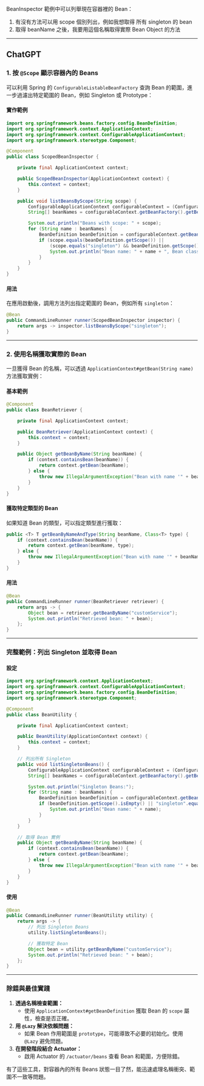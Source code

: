 
BeanInspector 範例中可以列舉現在容器裡的 Bean：
1. 有沒有方法可以用 scope 個別列出，例如我想取得 所有 singleton 的 bean
2. 取得 beanName 之後，我要用這個名稱取得實際 Bean Object 的方法


---

## ChatGPT

### **1. 按 `@Scope` 顯示容器內的 Beans**

可以利用 Spring 的 `ConfigurableListableBeanFactory` 查詢 Bean 的範圍，進一步過濾出特定範圍的 Bean，例如 Singleton 或 Prototype：

#### 實作範例
```java
import org.springframework.beans.factory.config.BeanDefinition;
import org.springframework.context.ApplicationContext;
import org.springframework.context.ConfigurableApplicationContext;
import org.springframework.stereotype.Component;

@Component
public class ScopedBeanInspector {

    private final ApplicationContext context;

    public ScopedBeanInspector(ApplicationContext context) {
        this.context = context;
    }

    public void listBeansByScope(String scope) {
        ConfigurableApplicationContext configurableContext = (ConfigurableApplicationContext) context;
        String[] beanNames = configurableContext.getBeanFactory().getBeanDefinitionNames();

        System.out.println("Beans with scope: " + scope);
        for (String name : beanNames) {
            BeanDefinition beanDefinition = configurableContext.getBeanFactory().getBeanDefinition(name);
            if (scope.equals(beanDefinition.getScope()) || 
                (scope.equals("singleton") && beanDefinition.getScope().isEmpty())) {
                System.out.println("Bean name: " + name + ", Bean class: " + beanDefinition.getBeanClassName());
            }
        }
    }
}
```

#### **用法**
在應用啟動後，調用方法列出指定範圍的 Bean，例如所有 `singleton`：
```java
@Bean
public CommandLineRunner runner(ScopedBeanInspector inspector) {
    return args -> inspector.listBeansByScope("singleton");
}
```

---

### **2. 使用名稱獲取實際的 Bean**

一旦獲得 Bean 的名稱，可以透過 `ApplicationContext#getBean(String name)` 方法獲取實例：

#### 基本範例
```java
@Component
public class BeanRetriever {

    private final ApplicationContext context;

    public BeanRetriever(ApplicationContext context) {
        this.context = context;
    }

    public Object getBeanByName(String beanName) {
        if (context.containsBean(beanName)) {
            return context.getBean(beanName);
        } else {
            throw new IllegalArgumentException("Bean with name '" + beanName + "' not found in context.");
        }
    }
}
```

#### 獲取特定類型的 Bean
如果知道 Bean 的類型，可以指定類型進行獲取：
```java
public <T> T getBeanByNameAndType(String beanName, Class<T> type) {
    if (context.containsBean(beanName)) {
        return context.getBean(beanName, type);
    } else {
        throw new IllegalArgumentException("Bean with name '" + beanName + "' not found in context.");
    }
}
```

#### **用法**
```java
@Bean
public CommandLineRunner runner(BeanRetriever retriever) {
    return args -> {
        Object bean = retriever.getBeanByName("customService");
        System.out.println("Retrieved bean: " + bean);
    };
}
```

---

### **完整範例：列出 Singleton 並取得 Bean**
#### 設定
```java
import org.springframework.context.ApplicationContext;
import org.springframework.context.ConfigurableApplicationContext;
import org.springframework.beans.factory.config.BeanDefinition;
import org.springframework.stereotype.Component;

@Component
public class BeanUtility {

    private final ApplicationContext context;

    public BeanUtility(ApplicationContext context) {
        this.context = context;
    }

    // 列出所有 Singleton
    public void listSingletonBeans() {
        ConfigurableApplicationContext configurableContext = (ConfigurableApplicationContext) context;
        String[] beanNames = configurableContext.getBeanFactory().getBeanDefinitionNames();

        System.out.println("Singleton Beans:");
        for (String name : beanNames) {
            BeanDefinition beanDefinition = configurableContext.getBeanFactory().getBeanDefinition(name);
            if (beanDefinition.getScope().isEmpty() || "singleton".equals(beanDefinition.getScope())) {
                System.out.println("Bean name: " + name);
            }
        }
    }

    // 取得 Bean 實例
    public Object getBeanByName(String beanName) {
        if (context.containsBean(beanName)) {
            return context.getBean(beanName);
        } else {
            throw new IllegalArgumentException("Bean with name '" + beanName + "' not found in context.");
        }
    }
}
```

#### 使用
```java
@Bean
public CommandLineRunner runner(BeanUtility utility) {
    return args -> {
        // 列出 Singleton Beans
        utility.listSingletonBeans();

        // 獲取特定 Bean
        Object bean = utility.getBeanByName("customService");
        System.out.println("Retrieved bean: " + bean);
    };
}
```

---

### **除錯與最佳實踐**
1. **透過名稱檢查範圍：**
   - 使用 `ApplicationContext#getBeanDefinition` 獲取 Bean 的 `scope` 屬性，檢查是否正確。
2. **用 `@Lazy` 解決依賴問題：**
   - 如果 Bean 作用範圍是 `prototype`，可能導致不必要的初始化。使用 `@Lazy` 避免問題。
3. **在開發階段結合 Actuator：**
   - 啟用 Actuator 的 `/actuator/beans` 查看 Bean 和範圍，方便除錯。

有了這些工具，對容器內的所有 Beans 狀態一目了然，能迅速處理名稱衝突、範圍不一致等問題。
